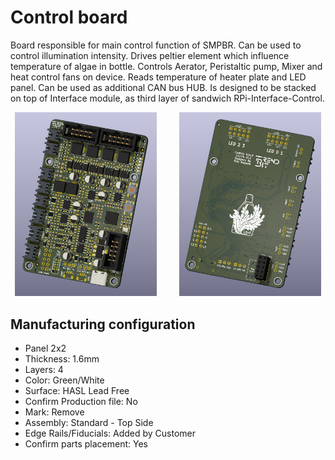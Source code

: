 # Control board
Board responsible for main control function of SMPBR. Can be used to control illumination intensity. Drives peltier element which influence temperature of algae in bottle. Controls Aerator, Peristaltic pump, Mixer and heat control fans on device. Reads temperature of heater plate and LED panel. Can be used as additional CAN bus HUB. Is designed to be stacked on top of Interface module, as third layer of sandwich RPi-Interface-Control.

<p align="center">
  <img alt="3D Top Angled" src="images/angled_top.png" width="45%">
&nbsp; &nbsp; &nbsp; &nbsp;
  <img alt="3D Bottom Angled" src="images/angled_bottom.png" width="45%">
</p>

## Manufacturing configuration
- Panel 2x2
- Thickness: 1.6mm
- Layers: 4
- Color: Green/White
- Surface: HASL Lead Free
- Confirm Production file: No
- Mark: Remove
- Assembly: Standard - Top Side
- Edge Rails/Fiducials: Added by Customer
- Confirm parts placement: Yes

